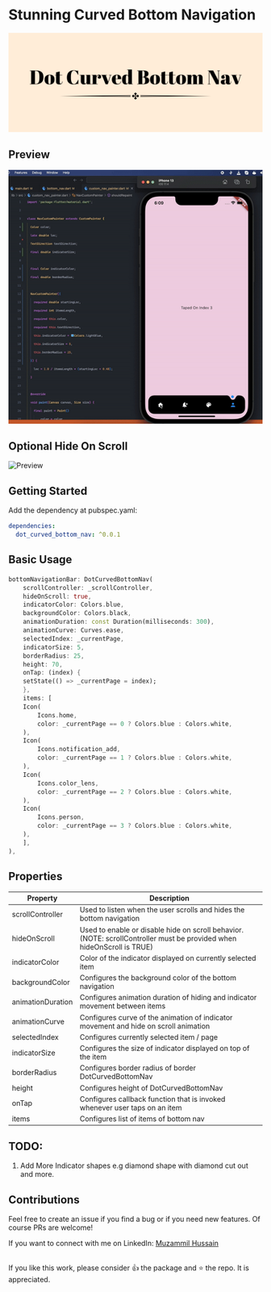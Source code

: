 # Stunning Curved Bottom Navigation

[![Title Image](https://github.com/Muzammil-Bit/dot_curved_bottom_nav/blob/master/doc/Curved%20Dot%20Bottom%20Nav.png?raw=true)](https://pub.dev/packages/dot_curved_bottom_nav "dot_curved_bottom_nav")

## Preview
[![Preview](https://github.com/Muzammil-Bit/dot_curved_bottom_nav/blob/master/doc/showcase.gif?raw=true)](https://pub.dev/packages/dot_curved_bottom_nav "dot_curved_bottom_nav")

## Optional Hide On Scroll
![Preview](https://github.com/Muzammil-Bit/dot_curved_bottom_nav/blob/master/doc/hide-on-scroll-showcase.gif?raw=true)

## Getting Started
Add the dependency at pubspec.yaml:

```yaml
dependencies:
  dot_curved_bottom_nav: ^0.0.1
```

## Basic Usage

```dart
bottomNavigationBar: DotCurvedBottomNav(
    scrollController: _scrollController,
    hideOnScroll: true,
    indicatorColor: Colors.blue,
    backgroundColor: Colors.black,
    animationDuration: const Duration(milliseconds: 300),
    animationCurve: Curves.ease,
    selectedIndex: _currentPage,
    indicatorSize: 5,
    borderRadius: 25,
    height: 70,
    onTap: (index) {
    setState(() => _currentPage = index);
    },
    items: [
    Icon(
        Icons.home,
        color: _currentPage == 0 ? Colors.blue : Colors.white,
    ),
    Icon(
        Icons.notification_add,
        color: _currentPage == 1 ? Colors.blue : Colors.white,
    ),
    Icon(
        Icons.color_lens,
        color: _currentPage == 2 ? Colors.blue : Colors.white,
    ),
    Icon(
        Icons.person,
        color: _currentPage == 3 ? Colors.blue : Colors.white,
    ),
    ],
),
```

## Properties
|  Property | Description  |
| ------------ | ------------ |
| scrollController  | Used to listen when the user scrolls and hides the bottom navigation  |
| hideOnScroll  | Used to enable or disable hide on scroll behavior. (NOTE: scrollController must be provided when hideOnScroll is TRUE)  |
| indicatorColor  | Color of the indicator displayed on currently selected item  |
| backgroundColor  | Configures the background color of the bottom navigation  |
|  animationDuration | Configures animation duration of hiding and indicator movement between items  |
| animationCurve  | Configures curve of the animation of indicator movement and hide on scroll animation  |
| selectedIndex | Configures currently selected item / page  |
|  indicatorSize | Configures the size of indicator displayed on top of the item  |
| borderRadius  |  Configures border radius of border DotCurvedBottomNav |
| height  |  Configures height of DotCurvedBottomNav |
|  onTap | Configures callback function that is invoked whenever user taps on an item  |
| items  | Configures list of items of bottom nav  |


## TODO:
 1. Add More Indicator shapes e.g diamond shape with diamond cut out and more.

## Contributions
Feel free to create an issue if you find a bug or if you need new features. Of course PRs are welcome!

If you want to connect with me on LinkedIn: [Muzammil Hussain](https://www.linkedin.com/in/muzammil-developer/ "Muzammil Hussain")

<br>
If you like this work, please consider 👍 the package and ⭐ the repo. It is appreciated.


